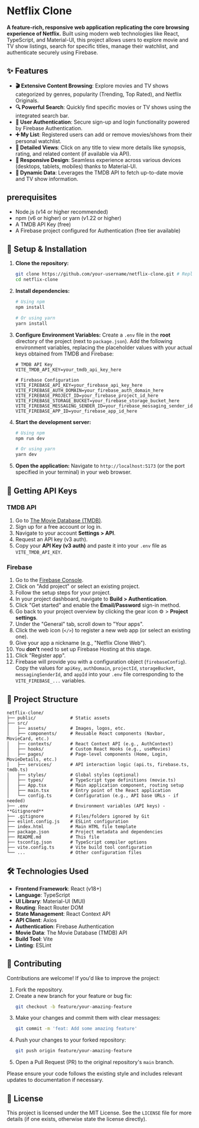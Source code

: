 # Netflix Clone

**A feature-rich, responsive web application replicating the core browsing experience of Netflix.** Built using modern web technologies like React, TypeScript, and Material-UI, this project allows users to explore movie and TV show listings, search for specific titles, manage their watchlist, and authenticate securely using Firebase.

## ✨ Features

*   **🎬 Extensive Content Browsing**: Explore movies and TV shows categorized by genres, popularity (Trending, Top Rated), and Netflix Originals.
*   **🔍 Powerful Search**: Quickly find specific movies or TV shows using the integrated search bar.
*   **👤 User Authentication**: Secure sign-up and login functionality powered by Firebase Authentication.
*   **➕ My List**: Registered users can add or remove movies/shows from their personal watchlist.
*   **📄 Detailed Views**: Click on any title to view more details like synopsis, rating, and related content (if available via API).
*   **📱 Responsive Design**: Seamless experience across various devices (desktops, tablets, mobiles) thanks to Material-UI.
*   **🔌 Dynamic Data**: Leverages the TMDB API to fetch up-to-date movie and TV show information.

##  prerequisites

*   Node.js (v14 or higher recommended)
*   npm (v6 or higher) or yarn (v1.22 or higher)
*   A TMDB API Key (free)
*   A Firebase project configured for Authentication (free tier available)

## 🚀 Setup & Installation

1.  **Clone the repository:**
    ```bash
    git clone https://github.com/your-username/netflix-clone.git # Replace with your repo URL if forked
    cd netflix-clone
    ```

2.  **Install dependencies:**
    ```bash
    # Using npm
    npm install

    # Or using yarn
    yarn install
    ```

3.  **Configure Environment Variables:**
    Create a `.env` file in the **root** directory of the project (next to `package.json`). Add the following environment variables, replacing the placeholder values with your actual keys obtained from TMDB and Firebase:

    ```dotenv
    # TMDB API Key
    VITE_TMDB_API_KEY=your_tmdb_api_key_here

    # Firebase Configuration
    VITE_FIREBASE_API_KEY=your_firebase_api_key_here
    VITE_FIREBASE_AUTH_DOMAIN=your_firebase_auth_domain_here
    VITE_FIREBASE_PROJECT_ID=your_firebase_project_id_here
    VITE_FIREBASE_STORAGE_BUCKET=your_firebase_storage_bucket_here
    VITE_FIREBASE_MESSAGING_SENDER_ID=your_firebase_messaging_sender_id_here
    VITE_FIREBASE_APP_ID=your_firebase_app_id_here
    ```

4.  **Start the development server:**
    ```bash
    # Using npm
    npm run dev

    # Or using yarn
    yarn dev
    ```

5.  **Open the application:**
    Navigate to `http://localhost:5173` (or the port specified in your terminal) in your web browser.

## 🔑 Getting API Keys

### TMDB API
1.  Go to [The Movie Database (TMDB)](https://www.themoviedb.org/).
2.  Sign up for a free account or log in.
3.  Navigate to your account **Settings > API**.
4.  Request an API key (v3 auth).
5.  Copy your **API Key (v3 auth)** and paste it into your `.env` file as `VITE_TMDB_API_KEY`.

### Firebase
1.  Go to the [Firebase Console](https://console.firebase.google.com/).
2.  Click on "Add project" or select an existing project.
3.  Follow the setup steps for your project.
4.  In your project dashboard, navigate to **Build > Authentication**.
5.  Click "Get started" and enable the **Email/Password** sign-in method.
6.  Go back to your project overview by clicking the gear icon ⚙️ > **Project settings**.
7.  Under the "General" tab, scroll down to "Your apps".
8.  Click the web icon (`</>`) to register a new web app (or select an existing one).
9.  Give your app a nickname (e.g., "Netflix Clone Web").
10. You **don't** need to set up Firebase Hosting at this stage.
11. Click "Register app".
12. Firebase will provide you with a configuration object (`firebaseConfig`). Copy the values for `apiKey`, `authDomain`, `projectId`, `storageBucket`, `messagingSenderId`, and `appId` into your `.env` file corresponding to the `VITE_FIREBASE_...` variables.

## 📁 Project Structure

```plaintext
netflix-clone/
├── public/             # Static assets
├── src/
│   ├── assets/         # Images, logos, etc.
│   ├── components/     # Reusable React components (Navbar, MovieCard, etc.)
│   ├── contexts/       # React Context API (e.g., AuthContext)
│   ├── hooks/          # Custom React Hooks (e.g., useMovies)
│   ├── pages/          # Page-level components (Home, Login, MovieDetails, etc.)
│   ├── services/       # API interaction logic (api.ts, firebase.ts, tmdb.ts)
│   ├── styles/         # Global styles (optional)
│   ├── types/          # TypeScript type definitions (movie.ts)
│   ├── App.tsx         # Main application component, routing setup
│   ├── main.tsx        # Entry point of the React application
│   └── config.ts       # Configuration (e.g., API base URLs - if needed)
├── .env                # Environment variables (API keys) - **Gitignored**
├── .gitignore          # Files/folders ignored by Git
├── eslint.config.js    # ESLint configuration
├── index.html          # Main HTML file template
├── package.json        # Project metadata and dependencies
├── README.md           # This file
├── tsconfig.json       # TypeScript compiler options
├── vite.config.ts      # Vite build tool configuration
└── ...                 # Other configuration files
```

## 🛠️ Technologies Used

*   **Frontend Framework**: React (v18+)
*   **Language**: TypeScript
*   **UI Library**: Material-UI (MUI)
*   **Routing**: React Router DOM
*   **State Management**: React Context API
*   **API Client**: Axios
*   **Authentication**: Firebase Authentication
*   **Movie Data**: The Movie Database (TMDB) API
*   **Build Tool**: Vite
*   **Linting**: ESLint

## 🤝 Contributing

Contributions are welcome! If you'd like to improve the project:

1.  Fork the repository.
2.  Create a new branch for your feature or bug fix:
    ```bash
    git checkout -b feature/your-amazing-feature
    ```
3.  Make your changes and commit them with clear messages:
    ```bash
    git commit -m 'feat: Add some amazing feature'
    ```
4.  Push your changes to your forked repository:
    ```bash
    git push origin feature/your-amazing-feature
    ```
5.  Open a Pull Request (PR) to the original repository's `main` branch.

Please ensure your code follows the existing style and includes relevant updates to documentation if necessary.

## 📄 License

This project is licensed under the MIT License. See the `LICENSE` file for more details (if one exists, otherwise state the license directly).

